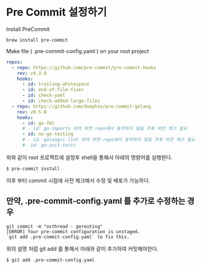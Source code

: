 # Pre Commit 설정하기

Install PreCommit

```shell
brew install pre-commit
```

Make file ( .pre-commit-config.yaml ) on your root project

```yaml
repos:
  - repo: https://github.com/pre-commit/pre-commit-hooks
    rev: v4.3.0
    hooks:
      - id: trailing-whitespace
      - id: end-of-file-fixer
      - id: check-yaml
      - id: check-added-large-files
  - repo: https://github.com/dnephin/pre-commit-golang
    rev: v0.5.0
    hooks:
      - id: go-fmt
      # - id: go-imports 위의 버전 repo에서 동작하지 않음 추후 버전 체크 필요
      - id: no-go-testing
      # - id: golangci-lint 위의 버전 repo에서 동작하지 않음 추후 버전 체크 필요
      #- id: go-unit-tests
```

위와 같이 root 프로젝트에 설정후 shell을 통해서 아래의 명령어를 실행한다.

```
$ pre-commit install
```

이후 부터 commit 시점에 사전 체크해서 수정 및 배포가 가능하다.

## 만약, .pre-commit-config.yaml 를 추가로 수정하는 경우

```
git commit -m "osthread - gorouting"
[ERROR] Your pre-commit configuration is unstaged.
`git add .pre-commit-config.yaml` to fix this.
```

위의 설명 처럼 git add 를 통해서 아래와 같이 추가하여 커밋해야한다.

```shell
$ git add .pre-commit-config.yaml
```
